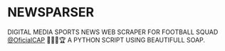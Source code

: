 # NEWSPARSER
DIGITAL MEDIA SPORTS NEWS WEB SCRAPER FOR FOOTBALL SQUAD [@OficialCAP](https://twitter.com/oficialcap) 🚂🇺🇾🏆
A PYTHON SCRIPT USING BEAUTIFULL SOAP.
